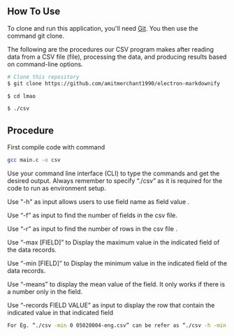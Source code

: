 

## How To Use

To clone and run this application, you'll need [Git](https://git-scm.com). 
You then use the command git clone.

The following are the procedures our CSV program makes  after reading data from a CSV file (file), processing the data, and producing results based on command-line options.



```bash
# Clone this repository
$ git clone https://github.com/amitmerchant1990/electron-markdownify

$ cd lmao

$ ./csv 
```


 ## Procedure

First compile code with command 
```bash
gcc main.c -o csv
```

Use your command line interface (CLI) to type the commands and get the desired output. Always remember to specify “./csv” as it is required for the code to run as environment setup.

Use "-h" as input allows users to use field name as field value .

Use “-f” as input to find the number of fields in the csv file.

Use “-r” as input to find the number of rows in the csv file .

Use “-max [FIELD]”  to Display the maximum value in the indicated field of the data records.

Use “-min [FIELD]”  to Display the minimum value in the indicated field of the data records.

Use “-means” to display the mean value of the field. It only works if there is a number only in the field.

Use “-records FIELD VALUE” as input to display the row that contain the indicated value in that indicated field

```bash
For Eg. “./csv -min 0 05020004-eng.csv” can be refer as “./csv -h -min "Ref_Date" 05020004-eng.csv” using “ -h”
```




